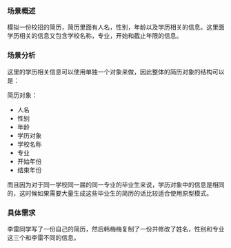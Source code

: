 ### 场景概述

模拟一份校招的简历，简历里面有人名，性别，年龄以及学历相关的信息。这里面学历相关的信息又包含学校名称，专业，开始和截止年限的信息。

### 场景分析

这里的学历相关信息可以使用单独一个对象来做，因此整体的简历对象的结构可以是：

简历对象：

- 人名
- 性别
- 年龄
- 学历对象
- 学校名称
- 专业
- 开始年份
- 结束年份

而且因为对于同一学校同一届的同一专业的毕业生来说，学历对象中的信息是相同的，这时候如果需要大量生成这些毕业生的简历的话比较适合使用原型模式。



### 具体需求

李雷同学写了一份自己的简历，然后韩梅梅复制了一份并修改了姓名，性别和专业这三个和李雷不同的信息。